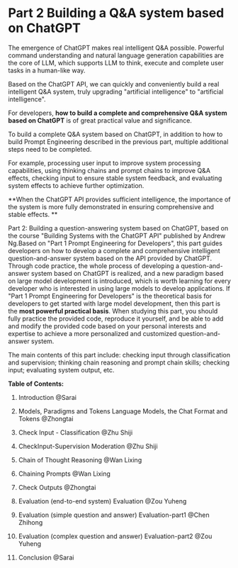 # Part 2 Building a Q&A system based on ChatGPT

The emergence of ChatGPT makes real intelligent Q&A possible. Powerful command understanding and natural language generation capabilities are the core of LLM, which supports LLM to think, execute and complete user tasks in a human-like way.

Based on the ChatGPT API, we can quickly and conveniently build a real intelligent Q&A system, truly upgrading "artificial intelligence" to "artificial intelligence".

For developers, **how to build a complete and comprehensive Q&A system based on ChatGPT** is of great practical value and significance.

To build a complete Q&A system based on ChatGPT, in addition to how to build Prompt Engineering described in the previous part, multiple additional steps need to be completed.

For example, processing user input to improve system processing capabilities, using thinking chains and prompt chains to improve Q&A effects, checking input to ensure stable system feedback, and evaluating system effects to achieve further optimization.

**When the ChatGPT API provides sufficient intelligence, the importance of the system is more fully demonstrated in ensuring comprehensive and stable effects. **

Part 2: Building a question-answering system based on ChatGPT, based on the course "Building Systems with the ChatGPT API" published by Andrew Ng.Based on "Part 1 Prompt Engineering for Developers", this part guides developers on how to develop a complete and comprehensive intelligent question-and-answer system based on the API provided by ChatGPT.
Through code practice, the whole process of developing a question-and-answer system based on ChatGPT is realized, and a new paradigm based on large model development is introduced, which is worth learning for every developer who is interested in using large models to develop applications.
If "Part 1 Prompt Engineering for Developers" is the theoretical basis for developers to get started with large model development, then this part is the **most powerful practical basis**.
When studying this part, you should fully practice the provided code, reproduce it yourself, and be able to add and modify the provided code based on your personal interests and expertise to achieve a more personalized and customized question-and-answer system.

The main contents of this part include: checking input through classification and supervision; thinking chain reasoning and prompt chain skills; checking input; evaluating system output, etc.

**Table of Contents:**

1. Introduction @Sarai

2. Models, Paradigms and Tokens Language Models, the Chat Format and Tokens @Zhongtai

3. Check Input - Classification @Zhu Shiji

4. CheckInput-Supervision Moderation @Zhu Shiji
5. Chain of Thought Reasoning @Wan Lixing
6. Chaining Prompts @Wan Lixing
7. Check Outputs @Zhongtai
8. Evaluation (end-to-end system) Evaluation @Zou Yuheng
9. Evaluation (simple question and answer) Evaluation-part1 @Chen Zhihong
10. Evaluation (complex question and answer) Evaluation-part2 @Zou Yuheng
11. Conclusion @Sarai